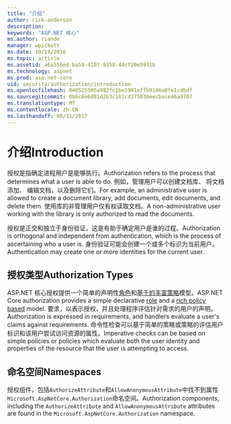 ```yaml
---
title: "介绍"
author: rick-anderson
description: 
keywords: "ASP.NET 核心"
ms.author: riande
manager: wpickett
ms.date: 10/14/2016
ms.topic: article
ms.assetid: a6a556ed-ba59-4107-9358-44cf20e5931b
ms.technology: aspnet
ms.prod: asp.net-core
uid: security/authorization/introduction
ms.openlocfilehash: 040525505a982fc1be1901effb9186a8fe1cdbdf
ms.sourcegitcommit: 0b6c8e6d81d2b3c161cd375036eecbace46a9707
ms.translationtype: MT
ms.contentlocale: zh-CN
ms.lasthandoff: 08/11/2017
---
```

# <a name="introduction"></a><span data-ttu-id="0760c-103">介绍</span><span class="sxs-lookup"><span data-stu-id="0760c-103">Introduction</span></span>

<a name=security-authorization-introduction></a>

<span data-ttu-id="0760c-104">授权是指确定进程用户是能够执行。</span><span class="sxs-lookup"><span data-stu-id="0760c-104">Authorization refers to the process that determines what a user is able to do.</span></span> <span data-ttu-id="0760c-105">例如，管理用户可以创建文档库、 将文档添加、 编辑文档，以及删除它们。</span><span class="sxs-lookup"><span data-stu-id="0760c-105">For example, an administrative user is allowed to create a document library, add documents, edit documents, and delete them.</span></span> <span data-ttu-id="0760c-106">使用库的非管理用户仅有权读取文档。</span><span class="sxs-lookup"><span data-stu-id="0760c-106">A non-administrative user working with the library is only authorized to read the documents.</span></span>

<span data-ttu-id="0760c-107">授权是正交和独立于身份验证，这是有助于确定用户是谁的过程。</span><span class="sxs-lookup"><span data-stu-id="0760c-107">Authorization is orthogonal and independent from authentication, which is the process of ascertaining who a user is.</span></span> <span data-ttu-id="0760c-108">身份验证可能会创建一个或多个标识为当前用户。</span><span class="sxs-lookup"><span data-stu-id="0760c-108">Authentication may create one or more identities for the current user.</span></span>

## <a name="authorization-types"></a><span data-ttu-id="0760c-109">授权类型</span><span class="sxs-lookup"><span data-stu-id="0760c-109">Authorization Types</span></span>

<span data-ttu-id="0760c-110">ASP.NET 核心授权提供一个简单的声明性[角色](roles.md#security-authorization-role-based)和[基于的丰富策略](policies.md#security-authorization-policies-based)模型。</span><span class="sxs-lookup"><span data-stu-id="0760c-110">ASP.NET Core authorization provides a simple declarative [role](roles.md#security-authorization-role-based) and a [rich policy based](policies.md#security-authorization-policies-based) model.</span></span> <span data-ttu-id="0760c-111">要求，以表示授权，并且处理程序评估针对需求的用户的声明。</span><span class="sxs-lookup"><span data-stu-id="0760c-111">Authorization is expressed in requirements, and handlers evaluate a user's claims against requirements.</span></span> <span data-ttu-id="0760c-112">命令性检查可以基于简单的策略或策略的评估用户标识和该用户尝试访问资源的属性。</span><span class="sxs-lookup"><span data-stu-id="0760c-112">Imperative checks can be based on simple policies or policies which evaluate both the user identity and properties of the resource that the user is attempting to access.</span></span>

## <a name="namespaces"></a><span data-ttu-id="0760c-113">命名空间</span><span class="sxs-lookup"><span data-stu-id="0760c-113">Namespaces</span></span>

<span data-ttu-id="0760c-114">授权组件，包括`AuthorizeAttribute`和`AllowAnonymousAttribute`中找不到属性`Microsoft.AspNetCore.Authorization`命名空间。</span><span class="sxs-lookup"><span data-stu-id="0760c-114">Authorization components, including the `AuthorizeAttribute` and `AllowAnonymousAttribute` attributes are found in the `Microsoft.AspNetCore.Authorization` namespace.</span></span>
